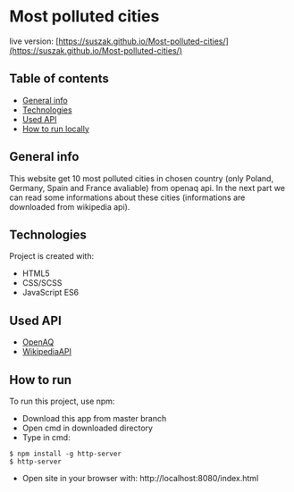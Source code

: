 # Most polluted cities
live version: [https://suszak.github.io/Most-polluted-cities/](https://suszak.github.io/Most-polluted-cities/)

## Table of contents
* [General info](#general-info)
* [Technologies](#technologies)
* [Used API](#used-api)
* [How to run locally](#how-to-run)

## General info
This website get 10 most polluted cities in chosen country (only Poland, Germany, Spain and France avaliable) from openaq api.
In the next part we can read some informations about these cities (informations are downloaded from wikipedia api).

## Technologies
Project is created with:
* HTML5
* CSS/SCSS
* JavaScript ES6

## Used API
* [OpenAQ](https://docs.openaq.org)
* [WikipediaAPI](https://www.mediawiki.org/wiki/API:Main_page/en)

## How to run
To run this project, use npm:

* Download this app from master branch
* Open cmd in downloaded directory
* Type in cmd:

```
$ npm install -g http-server
$ http-server
```

* Open site in your browser with:
http://localhost:8080/index.html
